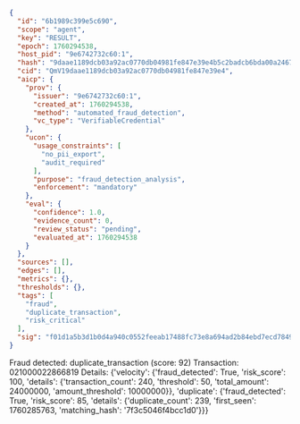 ```json
{
  "id": "6b1989c399e5c690",
  "scope": "agent",
  "key": "RESULT",
  "epoch": 1760294538,
  "host_pid": "9e6742732c60:1",
  "hash": "9daae1189dcb03a92ac0770db04981fe847e39e4b5c2badcb6bda00a2467dcd1",
  "cid": "QmV19daae1189dcb03a92ac0770db04981fe847e39e4",
  "aicp": {
    "prov": {
      "issuer": "9e6742732c60:1",
      "created_at": 1760294538,
      "method": "automated_fraud_detection",
      "vc_type": "VerifiableCredential"
    },
    "ucon": {
      "usage_constraints": [
        "no_pii_export",
        "audit_required"
      ],
      "purpose": "fraud_detection_analysis",
      "enforcement": "mandatory"
    },
    "eval": {
      "confidence": 1.0,
      "evidence_count": 0,
      "review_status": "pending",
      "evaluated_at": 1760294538
    }
  },
  "sources": [],
  "edges": [],
  "metrics": {},
  "thresholds": {},
  "tags": [
    "fraud",
    "duplicate_transaction",
    "risk_critical"
  ],
  "sig": "f01d1a5b3d1b0d4a940c0552feeab17488fc73e8a694ad2b84ebd7ecd7849dd7"
}
```

Fraud detected: duplicate_transaction (score: 92)
Transaction: 021000022866819
Details: {'velocity': {'fraud_detected': True, 'risk_score': 100, 'details': {'transaction_count': 240, 'threshold': 50, 'total_amount': 24000000, 'amount_threshold': 10000000}}, 'duplicate': {'fraud_detected': True, 'risk_score': 85, 'details': {'duplicate_count': 239, 'first_seen': 1760285763, 'matching_hash': '7f3c5046f4bcc1d0'}}}
